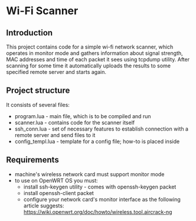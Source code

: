 # Wi-Fi Scanner

## Introduction
This project contains code for a simple wi-fi network scanner, which operates in monitor mode and gathers information about signal strength, MAC addresses and time of each packet it sees using tcpdump utility. After scanning for some time it automatically uploads the results to some specified remote server and starts again.

## Project structure
It consists of several files:
* program.lua - main file, which is to be compiled and run
* scanner.lua - contains code for the scanner itself
* ssh_conn.lua - set of necessary features to establish connection with a remote server and send files to it
* config_templ.lua - template for a config file; how-to is placed inside

## Requirements
* machine's wireless network card must support monitor mode
* to use on OpenWRT OS you must:
  * install ssh-keygen utility - comes with openssh-keygen packet
  * install openssh-client packet
  * configure your network card's monitor interface as the following article suggests: https://wiki.openwrt.org/doc/howto/wireless.tool.aircrack-ng
